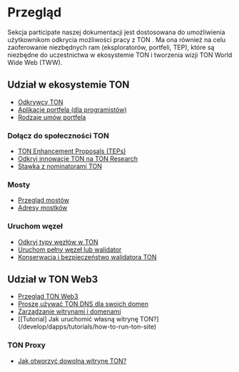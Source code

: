 # Przegląd

Sekcja participate naszej dokumentacji jest dostosowana do umożliwienia użytkownikom odkrycia możliwości pracy z TON
. Ma ona również na celu zaoferowanie niezbędnych ram (eksploratorów, portfeli, TEP), które są niezbędne do uczestnictwa w ekosystemie TON i tworzenia wizji TON World Wide Web (TWW).

## Udział w ekosystemie TON

- [Odkrywcy TON](/uczestnictwo/odkrywcy)
- [Aplikacje portfela (dla programistów)](/participate/wallets/apps)
- [Rodzaje umów portfela](/uczestnictwo/portfele/umowy)

### Dołącz do społeczności TON

- [TON Enhancement Proposals (TEPs)](https://github.com/ton-blockchain/TEPs)
- [Odkryj innowacje TON na TON Research](https://tonresear.ch/)
- [Stawka z nominatorami TON](/uczestnictwo/utrzymanie-sieci/nominatorzy)

### Mosty

- [Przegląd mostów](/participate/crosschain/overview)
- [Adresy mostków](/participate/crosschain/bridge-addresses)

### Uruchom węzeł

- [Odkryj typy węzłów w TON](/participate/nodes/node-types)
- [Uruchom pełny węzeł lub walidator](/participate/run-nodes/full-node)
- [Konserwacja i bezpieczeństwo walidatora TON](/participate/nodes/node-maintenance-and-security)

## Udział w TON Web3

- [Przegląd TON Web3](/participate/web3/overview)
- [Proszę używać TON DNS dla swoich domen](/participate/web3/dns)
- [Zarządzanie witrynami i domenami](/participate/web3/site-management)
- [\[Tutorial\] Jak uruchomić własną witrynę TON?] (/develop/dapps/tutorials/how-to-run-ton-site)

### TON Proxy

- [Jak otworzyć dowolną witrynę TON?](/participate/web3/how-to-open-any-ton-site)
